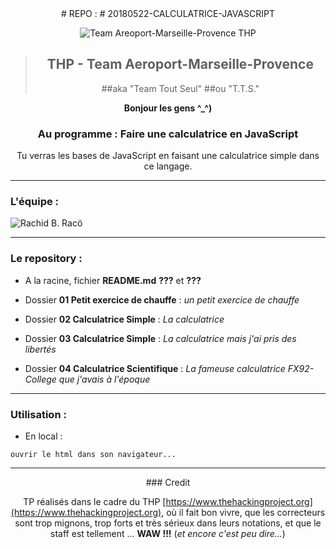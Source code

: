 <center>
# REPO : # 20180522-CALCULATRICE-JAVASCRIPT



![Team Areoport-Marseille-Provence THP](https://github.com/raco82/20180426_Decouverte_de_Rails/blob/master/img/AEROPORT.png)

>## THP - Team Aeroport-Marseille-Provence
>##aka "Team Tout Seul"
>##ou "T.T.S."


**Bonjour les gens ^_^)**   


### Au programme : Faire une calculatrice en JavaScript

Tu verras les bases de JavaScript en faisant une calculatrice simple dans ce langage.

</center>


-------------


###  L'équipe :
![Rachid B. Racö](https://github.com/raco82/20180426_Decouverte_de_Rails/blob/master/img/RacoThp.png)

-------------


### Le repository : 

- A la racine, fichier **README.md** **???** et **???**

- Dossier **01 Petit exercice de chauffe** : *un petit exercice de chauffe*

- Dossier **02 Calculatrice Simple** : *La calculatrice*

- Dossier **03 Calculatrice Simple** : *La calculatrice mais j'ai pris des libertés*

- Dossier **04 Calculatrice Scientifique** : *La fameuse calculatrice FX92-College que j'avais à l'époque*



------------

### Utilisation :

- En local :
 
`ouvrir le html dans son navigateur...`


------------


<center>### Credit

TP réalisés dans le cadre du THP [https://www.thehackingproject.org](https://www.thehackingproject.org), où il fait bon vivre, que les correcteurs sont trop mignons, trop forts et très sérieux dans leurs notations, et que le staff est tellement ... **WAW !!!** (*et encore c'est peu dire...*)</center>
